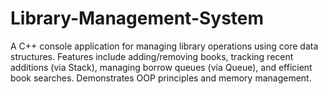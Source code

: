 # Library-Management-System
A C++ console application for managing library operations using core data structures. Features include adding/removing books, tracking recent additions (via Stack), managing borrow queues (via Queue), and efficient book searches. Demonstrates OOP principles and memory management.
